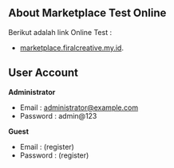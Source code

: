 ## About Marketplace Test Online

Berikut adalah link Online Test :

- [marketplace.firalcreative.my.id](https://marketplace.firalcreative.my.id).

## User Account
**Administrator**
- Email : administrator@example.com
- Password : admin@123

**Guest**
- Email : (register)
- Password : (register)